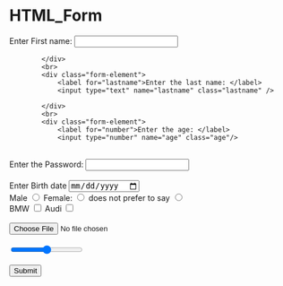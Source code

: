 # HTML_Form
<html>
    <head>
        <title>Learning Form</title>
    </head>
    <body>
        <form action="https://www.google.com" target="_blank">
            <div class="form-element">
                <label for="firstname">Enter First name: </label>
                <input type="text" name="firstname" class="firstname" />

            </div>
            <br>
            <div class="form-element">
                <label for="lastname">Enter the last name: </label>
                <input type="text" name="lastname" class="lastname" />

            </div>
            <br>
            <div class="form-element">
                <label for="number">Enter the age: </label>
                <input type="number" name="age" class="age"/>
</div>
<br>
<div class="form-element">
    <label for="number">Enter the Password: </label>
    <input type="number" name="password" class="password"/>
</div>
<br>
<div class="form-element">
    <label for="dob">Enter Birth date</label>
    <input type="date" name="dob" class="dob"/>

</div>
<div class="form-element">
    <label for="male"></label> Male</label>
    <input type="radio" name="gender" value="male"/>
    <label for="female">Female: </label>
    <input type="radio" name="gender" value="female"/>
    <label for="na"> does not prefer to say</label>
    <input type="radio" name="gender" value="na"/>
</div>
<div class="checkbox" name="cars" value="BMW">
    <label for="bmw">BMW</label>
    <input type="checkbox" name="cars" value="bmw"/>
    <label for="audi">Audi</label>
    <input type="checkbox" name="cars" value="audi"/> 
</div>
<br>
<input type="file"/>
<br>
<br>
<input type="range" min="0" max="100"/>
<br>
<br>
<input type="submit" />
           </form>
    </body>
</html>
